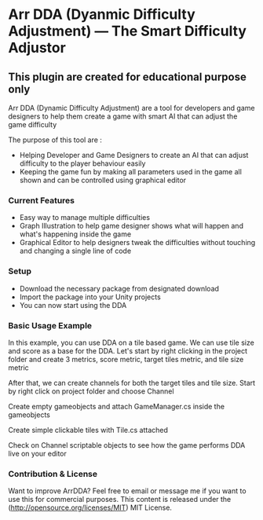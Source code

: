 # Arr DDA (Dyanmic Difficulty Adjustment) — The Smart Difficulty Adjustor

## __This plugin are created for educational purpose only__

Arr DDA (Dynamic Difficulty Adjustment) are a tool for developers and game designers to help them create a game with smart AI that can adjust the game difficulty

The purpose of this tool are :

* Helping Developer and Game Designers to create an AI that can adjust difficulty to the player behaviour easily
* Keeping the game fun by making all parameters used in the game all shown and can be controlled using graphical editor

### Current Features

* Easy way to manage multiple difficulties
* Graph Illustration to help game designer shows what will happen and what's happening inside the game
* Graphical Editor to help designers tweak the difficulties without touching and changing a single line of code

### Setup

* Download the necessary package from designated download
* Import the package into your Unity projects
* You can now start using the DDA

### Basic Usage Example

In this example, you can use DDA on a tile based game. We can use tile size and score as a base for the DDA. Let's start by right clicking in the project folder and create 3 metrics, score metric, target tiles metric, and tile size metric

After that, we can create channels for both the target tiles and tile size. Start by right click on project folder and choose Channel

Create empty gameobjects and attach GameManager.cs inside the gameobjects

Create simple clickable tiles with Tile.cs attached

Check on Channel scriptable objects to see how the game performs DDA live on your editor

### Contribution & License

Want to improve ArrDDA? Feel free to email or message me if you want to use this for commercial purposes. This content is released under the (<http://opensource.org/licenses/MIT>) MIT License.
